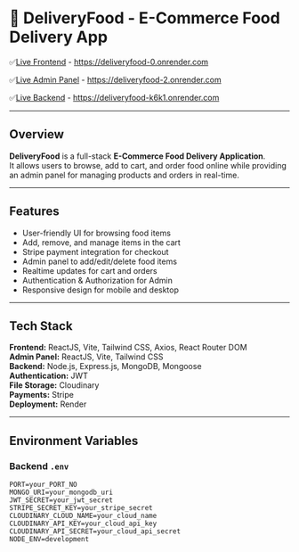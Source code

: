 # 🍔 DeliveryFood - E-Commerce Food Delivery App

✅[Live Frontend](https://deliveryfood-0.onrender.com) - https://deliveryfood-0.onrender.com

✅[Live Admin Panel](https://deliveryfood-2.onrender.com) - https://deliveryfood-2.onrender.com

✅[Live Backend](https://deliveryfood-k6k1.onrender.com) - https://deliveryfood-k6k1.onrender.com

---
## **Overview**
**DeliveryFood** is a full-stack **E-Commerce Food Delivery Application**.  
It allows users to browse, add to cart, and order food online while providing an admin panel for managing products and orders in real-time.  

---

## **Features**
- User-friendly UI for browsing food items  
- Add, remove, and manage items in the cart  
- Stripe payment integration for checkout  
- Admin panel to add/edit/delete food items  
- Realtime updates for cart and orders  
- Authentication & Authorization for Admin  
- Responsive design for mobile and desktop

---

## **Tech Stack**
**Frontend:** ReactJS, Vite, Tailwind CSS, Axios, React Router DOM  
**Admin Panel:** ReactJS, Vite, Tailwind CSS  
**Backend:** Node.js, Express.js, MongoDB, Mongoose  
**Authentication:** JWT  
**File Storage:** Cloudinary  
**Payments:** Stripe  
**Deployment:** Render  

---

## Environment Variables

### Backend `.env`

```env
PORT=your_PORT_NO
MONGO_URI=your_mongodb_uri
JWT_SECRET=your_jwt_secret
STRIPE_SECRET_KEY=your_stripe_secret
CLOUDINARY_CLOUD_NAME=your_cloud_name
CLOUDINARY_API_KEY=your_cloud_api_key
CLOUDINARY_API_SECRET=your_cloud_api_secret
NODE_ENV=development

